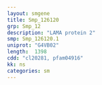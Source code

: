 ```yaml
---
layout: smgene
title: Smp_126120
grp: Smp_12
description: "LAMA protein 2"
smp: Smp_126120.1
uniprot: "G4VB02"
length:  1398
cdd: "cl20281, pfam04916"
kk: ns
categories: sm
---
```

